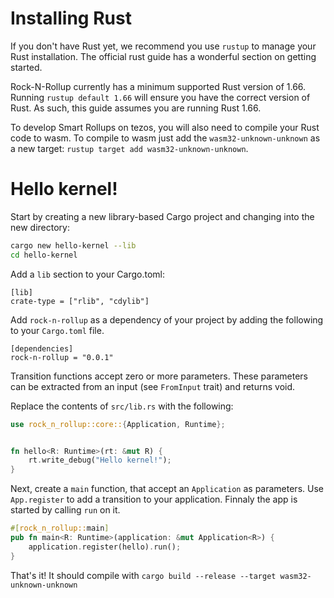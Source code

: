 # Installing Rust

If you don't have Rust yet, we recommend you use `rustup` to manage your Rust installation. The official rust guide has a wonderful section on getting started.

Rock-N-Rollup currently has a minimum supported Rust version of 1.66. Running `rustup default 1.66` will ensure you have the correct version of Rust. As such, this guide assumes you are running Rust 1.66.

To develop Smart Rollups on tezos, you will also need to compile your Rust code to wasm. To compile to wasm just add the `wasm32-unknown-unknown` as a new target: `rustup target add wasm32-unknown-unknown`.

# Hello kernel!

Start by creating a new library-based Cargo project and changing into the new directory:

```bash
cargo new hello-kernel --lib
cd hello-kernel
```

Add a `lib` section to your Cargo.toml:

```
[lib]
crate-type = ["rlib", "cdylib"]
```

Add `rock-n-rollup` as a dependency of your project by adding the following to your `Cargo.toml` file.

```
[dependencies]
rock-n-rollup = "0.0.1"
```

Transition functions accept zero or more parameters. These parameters can be extracted from an input (see `FromInput` trait) and returns void.

Replace the contents of `src/lib.rs` with the following:

```rust
use rock_n_rollup::core::{Application, Runtime};


fn hello<R: Runtime>(rt: &mut R) {
    rt.write_debug("Hello kernel!");
}
```

Next, create a `main` function, that accept an `Application` as parameters. Use `App.register` to add a transition to your application. Finnaly the app is started by calling `run` on it.

```rust
#[rock_n_rollup::main]
pub fn main<R: Runtime>(application: &mut Application<R>) {
    application.register(hello).run();
}
```

That's it! It should compile with `cargo build --release --target wasm32-unknown-unknown`
